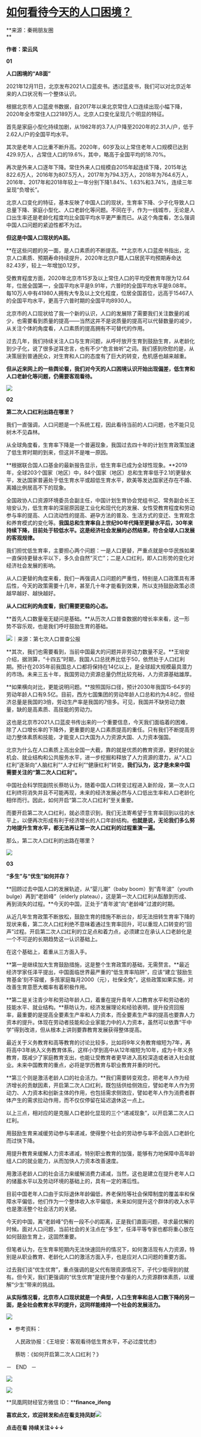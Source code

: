# [如何看待今天的人口困境？](https://mp.weixin.qq.com/s/Mmp8KYIbE4IyOufH5ZIL8w)

**来源：秦朔朋友圈  
**

**作者：梁云风**

**01**

**人口困境的“AB面”**

2021年12月11日，北京发布2021人口蓝皮书。透过蓝皮书，我们可以对北京近年来的人口状况有一个整体认识。

根据北京市人口蓝皮书数据，自2017年以来北京常住人口连续出现小幅下降，2020年全市常住人口2189万人。北京人口变化呈现几个明显的特征。

首先是家庭小型化持续加剧，从1982年的3.7人/户降至2020年的2.31人/户，低于2.62人/户的全国平均水平。

其次是老年人口比重不断升高。2020年，60岁及以上常住老年人口规模已达到429.9万人，占常住人口的19.6%，其中，略高于全国平均的18.70%。

再次是外来人口逐年下降。常住外来人口规模自2015年起连续下降，2015年达822.6万人，2016年为807.5万人，2017年为794.3万人，2018年为764.6万人，2016年、2017年和2018年较上一年分别下降1.84%、1.63%和3.74%，连续三年呈现“负增长”。

北京人口变化的特征，基本反映了中国人口的现状，生育率下降、少子化导致人口总量下降、家庭小型化、人口老龄化等问题。不同在于，作为一线城市，无论是人口出生率还是老龄化程度均比全国平均水平更严重而已。从这个角度看，怎么强调中国人口问题的紧迫性都不为过。

**但这是中国人口现状的A面。**

**在这些问题的另一面，是人口素质的不断提高。**北京市人口蓝皮书指出，北京人口素质、预期寿命持续提升，2020年北京户籍人口居民平均预期寿命达82.43岁，较上一年增加0.12岁。

受教育程度方面，2020年北京市15岁及以上常住人口的平均受教育年限为12.64年，位居全国第一，全国平均水平是9.91年，六普时的全国平均水平是9.08年。每10万人中有41980人拥有大专及以上文化程度，位居全国首位，远高于15467人的全国平均水平，更高于六普时期的全国平均8930人。

北京市的人口现状给了我一个新的认识，人口的发展除了需要我们关注数量的减少，也需要看到质量的提高——当然这并不是说质量的提高可以代替数量的减少，从关注个体的角度看，人口素质的提高拥有不可替代的作用。

过去几年，我们持续关注人口与生育问题，从呼吁放开生育到鼓励生育，从老龄化到少子化，说了很多逆耳忠言，也有不少“危言耸听”之词。我们感到欣慰的是，从决策层到普通民众，对生育和人口的态度有了巨大的转变，危机感也越来越重。

**但从近来网上的一些舆论看，我们对今天的人口困境认识开始出现偏差，低生育和人口老龄化等问题，仍需要客观看待。**

![](https://mmbiz.qpic.cn/mmbiz_jpg/P1chKeAo8drZMgGpMDiaeKKuVmanl5moTjtz5ZJTKHqmyvAxRgIGUibKzdOVetMncuzUKdksPJB8CpRp6H8f3ErA/640?wx_fmt=jpeg)

**02**

**第二次人口红利出路在哪里？**

我们一直强调，人口问题是一个系统工程，因此看待当前的人口问题，也不能只见树木不见森林。

从全球角度看，生育率下降是一个普遍现象，我国过去四十年的计划生育政策加速了低生育时期的到来，但这并不是唯一原因。

**根据联合国人口基金的最新报告显示，低生育率已成为全球性现象。**2019年，全球203个国家（地区）中，84个国家（地区）总和生育率低于2.1的更替水平，发达国家普遍处于低生育水平或超低生育水平，欧美等发达国家还存在不婚、离婚比例居高不下的现象。

全国政协人口资源环境委员会副主任，中国计划生育协会党组书记、常务副会长王培安认为，低生育率的深层原因是工业化和现代化的发展、女性受教育程度和劳动参与率的提高、人口流动性的提高、避孕方法的普及、生活方式的变迁、生育观念和养育模式的变化等。**我国总和生育率自上世纪90年代降至更替水平后，30年来持续下降，目前处于较低水平。这是经济社会发展的必然结果，符合全球人口发展的客观规律。**

我们担忧低生育率，主要担心两个问题：一是人口更替，严重点就是中华民族如果一直保持更替水平以下，多久会自然“灭亡”；二是人口红利，即人口形势的变化对经济社会发展的影响。

从人口更替的角度来看，我们一再强调人口问题的严重性，特别是人口政策具有滞后性，今天的政策需要十几年，甚至几十年才能看到效果，所以支持鼓励政策必须越早越好、越快越好。

**从人口红利的角度看，我们需要更稳的心态。**

**首先人口数量毫无疑问是基础。**从历次人口普查数据的增长率来看，这一形势不容乐观，也是我们呼吁鼓励生育的基础。

![](https://mmbiz.qpic.cn/mmbiz_png/P1chKeAo8dp79qHV5icYzNxqlnQwse0EgIAxDQticuJXFRsdmYzYFAFjuE36Z9yqr2OkpgjzodzqJ52VwTmxqVMw/640?wx_fmt=png)｜来源：第七次人口普查公报

**其次，我们也需要看到，当前中国最大的问题并非劳动力数量不足。**王培安介绍，据测算，“十四五”时期，我国人口总抚养比低于50，依然处于人口红利期。预计在2035年前我国总人口都将保持在14亿以上，是全球超大规模最具潜力的市场。未来三五十年，我国劳动力资源总量仍然比较充裕，人力资源基础雄厚。

**如果横向对比，更能说明问题。**按照国际口径，预计2030年我国15-64岁的劳动年龄人口有9.5亿。目前，西方七国集团的劳动年龄人口总和约为4.8亿，但经济总量是我国的3倍，劳动生产率是我国的7倍多。可见，我国并不缺劳动力数量，缺的是高素质、高技能的劳动力。

这也是北京市2021人口蓝皮书传出来的一个重要信息，今天我们面临着的困难，除了人口增长率的下降外，更重要的是人口素质提高的重任。只有我们不断提高劳动力整体素质和技能，才能变人口大国为人力资源大国、人力资本强国。

北京为什么在人口素质上高出全国一大截，靠的就是优质的教育资源，更好的就业机会、就业结构和公共服务水平，进一步挖掘和释放了人力资源的潜力，从“人口红利”逐渐向“人脑红利”“人才红利”“健康红利”转变。**我们认为，这才是未来中国需要关注的“第二次人口红利”。**

中国社会科学院副院长蔡昉认为，随着中国人口转变过程进入新阶段，第一次人口红利终将消失并且不可能再现，未来的经济发展必然与人口低出生率和人口老龄化相伴而行。因此，如何开启“第二次人口红利”至关重要。

而要开启第二次人口红利，就必须意识到，我们无法寄希望于生育率回到以往的水平上，以便再次形成有利于经济增长的人口年龄结构。**也就是说，无论我们多么努力地提升生育水平，都无法再让第一次人口红利的过程重演一遍。**

那么，第二次人口红利的出路在哪里？

**![](https://mmbiz.qpic.cn/mmbiz_jpg/P1chKeAo8drZMgGpMDiaeKKuVmanl5moToBwdzV2ZPjcez5YaYKTCtFATDcsdJa9cOCTgHxa08AnMIvicWHJJRCQ/640?wx_fmt=jpeg)**

**03**

**“多生”与“优生”如何并存？**

**回顾过去中国人口的发展轨迹，从“婴儿潮”（baby boom）到“青年波”（youth bulge）再到“老龄峰”（elderly plateau），这是第一次人口红利从酝酿到形成、再到消失的过程。**今天的中国，正处于“青年波”向“老龄峰”过渡的时期。

从近几年生育政策不断放松，鼓励生育的措施不断出台，却无法扭转生育率下降的现状来看，第二次人口红利绝不意味着通过生育率回升，可以重现人口转变的“回声”过程。开启第二次人口红利的立足点和着力点，必须建立在承认人口老龄化是一个不可逆的长期趋势这一认识基础上。

在这个基础上，着重从三方面入手。

**第一是继续加大生育鼓励措施，这是整个生育政策的基础，无需赘言。**最近经济学家任泽平提出，中国面临世界最严重的“低生育率陷阱”，应该“建立‘鼓励生育基金’刻不容缓，多孩家庭每月2000（元），社保全免”，这些政策如果实施，对改善生育意愿大概率有着积极作用。

**第二是关注青少年和劳动年龄人口，着重在提升青年人口教育水平和劳动者的技能水平、就业结构。**蔡昉认为，经济发展理论和经验表明，提升投资回报率，最重要的是提高全要素生产率和人力资本，而全要素生产率的提高也要靠人力资本的提升。体现在劳动者技能和企业家能力中的人力资本，虽然可以依靠“干中学”得到改进，但从根本上讲则要靠教育发展获得整体提高。

最近关于义务教育和高等教育的讨论比较多，比如将9年义务教育缩短为7年，再将高中3年纳入义务教育体系，这样小学到高中从12年缩短为10年，成为十年义务教育，既减少了家庭教育支出，也能让受教育者更早进入高校深造或者进入社会就业。未来中国教育的重点，必将是学历教育与职业教育并重的时代。

**第三个则是激活老龄人口的社会活力。**我们需要转变观念，把老年人作为经济增长的贡献因素，开启第二次人口红利，既包括供给侧效应，譬如老年人作为劳动力、人力资本和创新主体的作用，也包括需求侧效应，譬如老年人作为消费者群体产生的需求拉动作用，而不仅仅停留在延迟退休这一点上。

以上三点，相对应的是克服人口老龄化显现的三个“递减现象”，以开启第二次人口红利。

用鼓励生育来减缓劳动参与率递减，使得整个社会的劳动参与率不会因人口老龄化而过快下降。

用提升教育来缓解人力资本递减，特别职业教育的加强，能够有力地保障中高年龄组人口的就业能力，从而加快人力资本改善速度。

用激活老龄人口的社会活力来缓解消费力递减，当然，这也是建立在提升老年人口的储蓄水平以及劳动环境的基础上的，具有一定的滞后性。

目前中国老年人口由于实际退休年龄偏低，养老保险等社会保障制度的覆盖率和保障水平偏低，他们作为一个整体收入水平偏低，未来如何提升这个群体的收入水平也是激活整个社会活力的关键。

今天的中国，离“老龄峰”仍有一段不小的距离，正是我们直面问题，寻求最优解的时候。面对人口问题，当前社会的关注点在“多生”，任泽平等专家也都将重心放在如何鼓励生育上，这固然重要。

但笔者认为，在生育率短期内无法快速回升的情况下，如何激活现有人力资源，特别是从职业教育、老龄化人口的激活方面入手，也是应对人口问题的重要方面。

过去我们谈“优生优育”，重点强调的是父代有限资源情况下，子代少能得到的就有。但今天，我们更强调的“优生优育”是提升整个存量的人力资源群体素质，以缓解“少生”带来的挑战。

**从实际情况看，北京市人口现状就是一个典型，人口生育率和总人口数下降的另一面，是全社会教育水平的提升，这同样能维持一个社会的发展活力。**

![](https://mmbiz.qpic.cn/mmbiz_png/P1chKeAo8dp6MjeUzicvOUocncTdU2XdoQgMpAzZSSJbbibsIThribbmp9vmR4lAb5rETCfGawbpSVYn2ChfIOSYQ/640?wx_fmt=png)

-   参考资料：
    
    人民政协报：《王培安：客观看待低生育水平，不必过度忧虑》
    
    蔡昉：《如何开启第二次人口红利？》
    

－   END   －

![](https://mmbiz.qpic.cn/mmbiz_jpg/HCHrUB45cFeZfhxYVma8S1tUK7NZcuAsib77r7ppGJrTXtCPcrkpTle2nnPL8qPcJECeEglHqxcxfJtQHtZOVKQ/640?wx_fmt=jpeg)

![](https://mmbiz.qpic.cn/mmbiz_png/HCHrUB45cFcPrraib1SHrNowfrTy0p0O8CWstuxM1eAjJibmygV0SfcFz2XJxHx3qnMTayxCRaib6JTYVovxtyJxQ/640?wx_fmt=png)

**凤凰网财经官方微信 ID：****finance\_ifeng**  

**喜欢此文，欢迎转发和点****在看****支持凤财**![](https://mmbiz.qpic.cn/mmbiz_png/HCHrUB45cFe9NZHFRQvMnbmibRqSP3wggyl3jlUB3k0YPHER0d7purnIK3gvoggrALRX20jS43IJzrQB4wHiaWfg/640?wx_fmt=png)

**点击在看** **持续关注↓↓↓**
